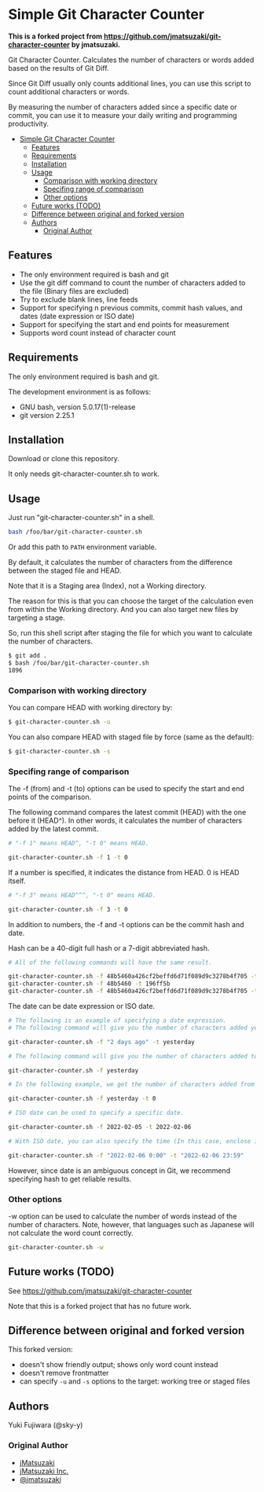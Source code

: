# Simple Git Character Counter

**This is a forked project from <https://github.com/jmatsuzaki/git-character-counter> by jmatsuzaki.**

Git Character Counter. Calculates the number of characters or words added based on the results of Git Diff.

Since Git Diff usually only counts additional lines, you can use this script to count additional characters or words.

By measuring the number of characters added since a specific date or commit, you can use it to measure your daily writing and programming productivity.

- [Simple Git Character Counter](#simple-git-character-counter)
  - [Features](#features)
  - [Requirements](#requirements)
  - [Installation](#installation)
  - [Usage](#usage)
    - [Comparison with working directory](#comparison-with-working-directory)
    - [Specifing range of comparison](#specifing-range-of-comparison)
    - [Other options](#other-options)
  - [Future works (TODO)](#future-works-todo)
  - [Difference between original and forked version](#difference-between-original-and-forked-version)
  - [Authors](#authors)
    - [Original Author](#original-author)

## Features

- The only environment required is bash and git
- Use the git diff command to count the number of characters added to the file (Binary files are excluded)
- Try to exclude blank lines, line feeds
- Support for specifying n previous commits, commit hash values, and dates (date expression or ISO date)
- Support for specifying the start and end points for measurement
- Supports word count instead of character count

## Requirements

The only environment required is bash and git.

The development environment is as follows:

- GNU bash, version 5.0.17(1)-release
- git version 2.25.1

## Installation

Download or clone this repository.

It only needs git-character-counter.sh to work.

## Usage

Just run "git-character-counter.sh" in a shell.

```bash
bash /foo/bar/git-character-counter.sh
```

Or add this path to `PATH` environment variable.

By default, it calculates the number of characters from the difference between the staged file and HEAD.

Note that it is a Staging area (Index), not a Working directory.

The reason for this is that you can choose the target of the calculation even from within the Working directory. And you can also target new files by targeting a stage.

So, run this shell script after staging the file for which you want to calculate the number of characters.

```bash
$ git add .
$ bash /foo/bar/git-character-counter.sh
1896
```

### Comparison with working directory

You can compare HEAD with working directory by:

```bash
$ git-character-counter.sh -u
```

You can also compare HEAD with staged file by force (same as the default):

```bash
$ git-character-counter.sh -s
```

### Specifing range of comparison

The -f (from) and -t (to) options can be used to specify the start and end points of the comparison.

The following command compares the latest commit (HEAD) with the one before it (HEAD^). In other words, it calculates the number of characters added by the latest commit.

```bash
# "-f 1" means HEAD^, "-t 0" means HEAD.

git-character-counter.sh -f 1 -t 0
```

If a number is specified, it indicates the distance from HEAD. 0 is HEAD itself.

```bash
# "-f 3" means HEAD^^^, "-t 0" means HEAD.

git-character-counter.sh -f 3 -t 0
```

In addition to numbers, the -f and -t options can be the commit hash and date.

Hash can be a 40-digit full hash or a 7-digit abbreviated hash.

```bash
# All of the following commands will have the same result.

git-character-counter.sh -f 48b5460a426cf2beffd6d71f089d9c3278b4f705 -t 196ff5bdabaf10afdeb40f7623e0cc09eea1d7a5
git-character-counter.sh -f 48b5460 -t 196ff5b
git-character-counter.sh -f 48b5460a426cf2beffd6d71f089d9c3278b4f705 -t 196ff5b
```

The date can be date expression or ISO date.

```bash
# The following is an example of specifying a date expression.
# The following command will give you the number of characters added yesterday (If it contains whitespace, enclose it in ").

git-character-counter.sh -f "2 days ago" -t yesterday

# The following command will give you the number of characters added today (If -t is omitted, staged files will be targeted).

git-character-counter.sh -f yesterday

# In the following example, we get the number of characters added from yesterday to the latest commit (Staged files are not included).

git-character-counter.sh -f yesterday -t 0

# ISO date can be used to specify a specific date.

git-character-counter.sh -f 2022-02-05 -t 2022-02-06

# With ISO date, you can also specify the time (In this case, enclose it in ").

git-character-counter.sh -f "2022-02-06 0:00" -t "2022-02-06 23:59"
```

However, since date is an ambiguous concept in Git, we recommend specifying hash to get reliable results.

### Other options

-w option can be used to calculate the number of words instead of the number of characters. Note, however, that languages such as Japanese will not calculate the word count correctly.

```bash
git-character-counter.sh -w
```

## Future works (TODO)

See <https://github.com/jmatsuzaki/git-character-counter>

Note that this is a forked project that has no future work.

## Difference between original and forked version

This forked version:

- doesn't show friendly output; shows only word count instead
- doesn't remove frontmatter
- can specify `-u` and `-s` options to the target: working tree or staged files

## Authors

Yuki Fujiwara (@sky-y)

### Original Author

- [jMatsuzaki](https://jmatsuzaki.com/)
- [jMatsuzaki Inc.](https://jmatsuzaki.com/company)
- [@jmatsuzaki](https://twitter.com/jmatsuzaki)

